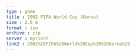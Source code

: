 ```yaml
---
type : game
title : 2002 FIFA World Cup (Korea)
size : 2.6 G
format : iso
archive : zip
server : myrient
link2 : 2002%20FIFA%20World%20Cup%20%28Korea%29
---
```

